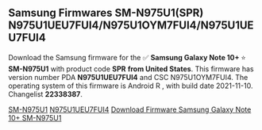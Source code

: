 <h2>Samsung Firmwares SM-N975U1(SPR) N975U1UEU7FUI4/N975U1OYM7FUI4/N975U1UEU7FUI4</h2>
Download the Samsung firmware for the ✅ <strong>Samsung Galaxy Note 10+ </strong> ⭐ <strong>SM-N975U1</strong> with product code <strong>SPR</strong> <strong> from United States</strong>. This firmware has version number PDA <strong>N975U1UEU7FUI4</strong> and CSC N975U1OYM7FUI4. The operating system of this firmware is Android R , with build date 2021-11-10. Changelist <strong>22338387</strong>.


[SM-N975U1](https://samfirm.shop/samsung/model/SM-N975U1)
[N975U1UEU7FUI4](https://samfirm.shop/samsung/pda/N975U1UEU7FUI4)
[Download Firmware Samsung Galaxy Note 10+ SM-N975U1](https://samfirm.shop/samsung/firmware/473477)
